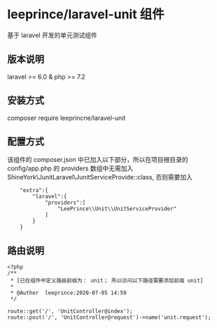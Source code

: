 # leeprince/laravel-unit 组件

基于 laravel 开发的单元测试组件

## 版本说明

laravel >= 6.0 & php >= 7.2


## 安装方式

composer require leeprincne/laravel-unit


## 配置方式
该组件的 composer.json 中已加入以下部分，所以在项目根目录的 config/app.php 的 providers 数组中无需加入 ShineYork\JunitLaravel\JunitServiceProvide::class, 否则需要加入 

```angular2
    "extra":{
        "laravel":{
            "providers":[
                "LeePrince\\Unit\\UnitServiceProvider"
            ]
        }
    }
```

## 路由说明

```
<?php
/**
 * [已在组件中定义路由前缀为： unit； 所以访问以下路径需要添加前缀 unit]
 *
 * @Author  leeprince:2020-07-05 14:59
 */

route::get('/', 'UnitController@index');
route::post('/', 'UnitController@request')->name('unit.request');
```
